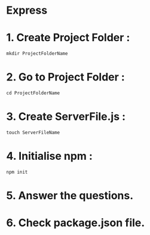 # Express

# 1. Create Project Folder :
  ```
  mkdir ProjectFolderName
  ```

# 2. Go to Project Folder :
  ```
  cd ProjectFolderName
  ```
  
# 3. Create ServerFile.js : 
  ```
  touch ServerFileName
  ```
  
# 4. Initialise npm :
  ```
  npm init
  ```
  
# 5. Answer the questions.

# 6. Check package.json file.
